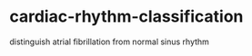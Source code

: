 cardiac-rhythm-classification
=============================

distinguish atrial fibrillation from normal sinus rhythm 
